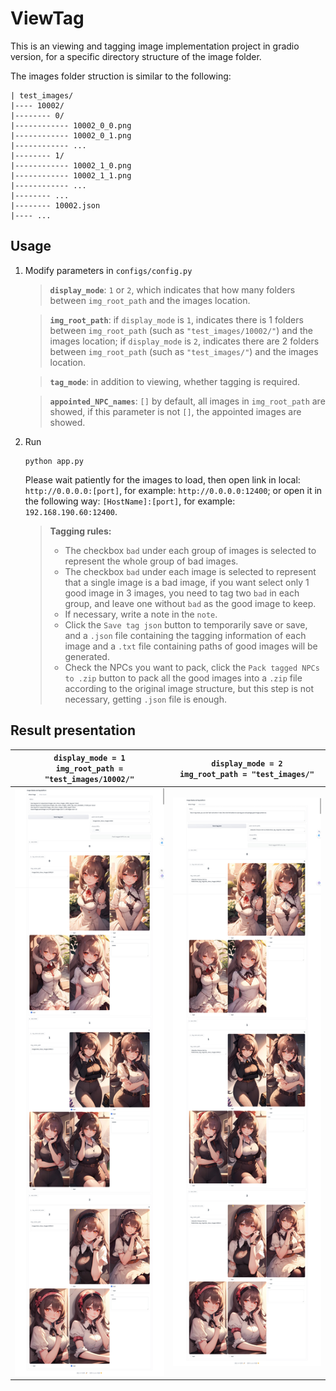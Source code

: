 # ViewTag
This is an viewing and tagging image implementation project in gradio version, for a specific directory structure of the image folder.

The images folder struction is similar to the following:
```
| test_images/
|---- 10002/
|-------- 0/
|------------ 10002_0_0.png
|------------ 10002_0_1.png
|------------ ...
|-------- 1/
|------------ 10002_1_0.png
|------------ 10002_1_1.png
|------------ ...
|-------- ...
|-------- 10002.json
|---- ...
```

## Usage
1. Modify parameters in ```configs/config.py```
    > **```display_mode```**: ```1``` or ```2```, which indicates that how many folders between ```img_root_path``` and the images location.

    > **```img_root_path```**: if ```display_mode``` is ```1```, indicates there is 1 folders between ```img_root_path``` (such as ```"test_images/10002/"```) and the images location; if ```display_mode``` is ```2```, indicates there are 2 folders between ```img_root_path``` (such as ```"test_images/"```) and the images location.

    > **```tag_mode```**: in addition to viewing, whether tagging is required.

    > **```appointed_NPC_names```**: ```[]``` by default, all images in ```img_root_path``` are showed, if this parameter is not ```[]```, the appointed images are showed.

2. Run
    ```
    python app.py
    ```
    Please wait patiently for the images to load, then open link in local: ```http://0.0.0.0:[port]```, for example: ```http://0.0.0.0:12400```; or open it in the following way: ```[HostName]:[port]```, for example: ```192.168.190.60:12400```.
    
    > **Tagging rules:**
    > - The checkbox ```bad``` under each group of images is selected to represent the whole group of bad images.
    > - The checkbox ```bad``` under each image is selected to represent that a single image is a bad image, if you want select only 1 good image in 3 images, you need to tag two ```bad``` in each group, and leave one without ```bad``` as the good image to keep.
    > - If necessary, write a note in the ```note```.
    > - Click the ```Save tag json``` button to temporarily save or save, and a ```.json``` file containing the tagging information of each image and a ```.txt``` file containing paths of good images will be generated.
    > - Check the NPCs you want to pack, click the ```Pack tagged NPCs to .zip``` button to pack all the good images into a ```.zip``` file according to the original image structure, but this step is not necessary, getting ```.json``` file is enough.

## Result presentation
| ```display_mode = 1``` <br> ```img_root_path = "test_images/10002/"``` | ```display_mode = 2``` <br> ```img_root_path = "test_images/"``` |
| ------- | ------- |
| ![demo_1.jpeg](images/demo_images/demo_1.jpeg)  | ![demo_2.jpeg](images/demo_images/demo_2.jpeg) |